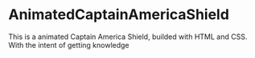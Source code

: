 # AnimatedCaptainAmericaShield
This is a animated Captain America Shield, builded with HTML and CSS. With the intent of getting knowledge
